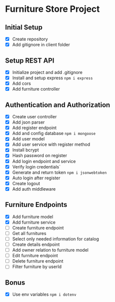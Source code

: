 # Furniture Store Project

## Initial Setup
 - [x] Create repository
 - [x] Add gitignore in client folder

 ## Setup REST API
 - [x] Initialize project and add .gitignore
 - [x] Install and setup express `npm i express`
 - [x] Add cors
 - [x] Add furniture controller

 ## Authentication and Authorization
 - [x] Create user controller
 - [x] Add json parser
 - [x] Add register endpoint
 - [x] Add and config database `npm i mongoose`
 - [x] Add user model
 - [x] Add user service with register method
 - [x] Install bcrypt
 - [x] Hash password on register
 - [x] Add login endpoint and service
 - [x] Verify login credentials`
 - [x] Generate and return token `npm i jsonwebtoken`
 - [x] Auto login after register
 - [x] Create logout
 - [x] Add auth middleware

 ## Furniture Endpoints
 - [x] Add furniture model
 - [x] Add furniture service
 - [ ] Create furniture endpoint
 - [ ] Get all furnitures
 - [ ] Select only needed information for catalog
 - [ ] Create details endpoint
 - [ ] Add owner relation to furniture model
 - [ ] Edit furniture endpoint
 - [ ] Delete furniture endpoint
 - [ ] Filter furniture by userId

 ## Bonus
 - [x] Use env variables `npm i dotenv`
